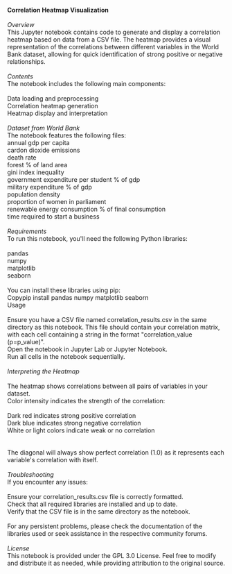 **Correlation Heatmap Visualization**<br>
<br>
*Overview*<br>
This Jupyter notebook contains code to generate and display a correlation heatmap based on data from a CSV file. The heatmap provides a visual representation of the correlations between different variables in the World Bank dataset, allowing for quick identification of strong positive or negative relationships.<br>
<br>
*Contents*<br>
The notebook includes the following main components:<br>
<br>
Data loading and preprocessing<br>
Correlation heatmap generation<br>
Heatmap display and interpretation<br>
<br>
*Dataset from World Bank*<br>
The notebook features the following files:<br>
annual gdp per capita<br>
cardon dioxide emissions<br>
death rate<br>
forest % of land area<br>
gini index inequality<br>
government expenditure per student % of gdp<br>
military expenditure % of gdp<br>
population density<br>
proportion of women in parliament<br>
renewable energy consumption % of final consumption<br>
time required to start a business<br>
<br>
*Requirements*<br>
To run this notebook, you'll need the following Python libraries:<br>
<br>
pandas<br>
numpy<br>
matplotlib<br>
seaborn<br>
<br>
You can install these libraries using pip:<br>
Copypip install pandas numpy matplotlib seaborn<br>
Usage<br>
<br>
Ensure you have a CSV file named correlation_results.csv in the same directory as this notebook. This file should contain your correlation matrix, with each cell containing a string in the format "correlation_value (p=p_value)".<br>
Open the notebook in Jupyter Lab or Jupyter Notebook.<br>
Run all cells in the notebook sequentially.<br>
<br>
*Interpreting the Heatmap*<br>
<br>
The heatmap shows correlations between all pairs of variables in your dataset.<br>
Color intensity indicates the strength of the correlation:<br>
<br>
Dark red indicates strong positive correlation<br>
Dark blue indicates strong negative correlation<br>
White or light colors indicate weak or no correlation<br>
<br>
<br>
The diagonal will always show perfect correlation (1.0) as it represents each variable's correlation with itself.<br>
<br>
*Troubleshooting*<br>
If you encounter any issues:<br>
<br>
Ensure your correlation_results.csv file is correctly formatted.<br>
Check that all required libraries are installed and up to date.<br>
Verify that the CSV file is in the same directory as the notebook.<br>
<br>
For any persistent problems, please check the documentation of the libraries used or seek assistance in the respective community forums.<br>
<br>
*License*<br>
This notebook is provided under the GPL 3.0 License. Feel free to modify and distribute it as needed, while providing attribution to the original source.<br>
